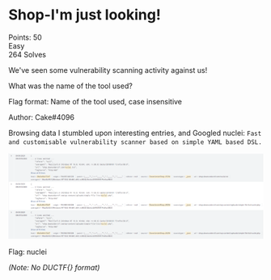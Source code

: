 # Shop-I'm just looking!

Points: 50  
Easy  
264 Solves 

We've seen some vulnerability scanning activity against us!

What was the name of the tool used?

Flag format: Name of the tool used, case insensitive

Author: Cake#4096

Browsing data I stumbled upon interesting entries, and Googled nuclei: `Fast and customisable vulnerability scanner based on simple YAML based DSL.`

![](shop-Im_just_looking!-01.png)

Flag: nuclei

*(Note: No DUCTF{} format)*
